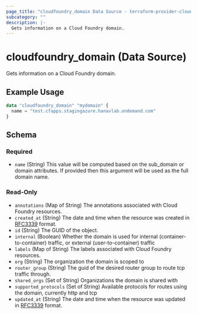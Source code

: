```yaml
---
page_title: "cloudfoundry_domain Data Source - terraform-provider-cloudfoundry"
subcategory: ""
description: |-
  Gets information on a Cloud Foundry domain.
---
```


# cloudfoundry_domain (Data Source)

Gets information on a Cloud Foundry domain.

## Example Usage

```terraform
data "cloudfoundry_domain" "mydomain" {
  name = "test.cfapps.stagingazure.hanavlab.ondemand.com"
}
```

<!-- schema generated by tfplugindocs -->
## Schema

### Required

- `name` (String) This value will be computed based on the sub_domain or domain attributes. If provided then this argument will be used as the full domain name.

### Read-Only

- `annotations` (Map of String) The annotations associated with Cloud Foundry resources.
- `created_at` (String) The date and time when the resource was created in [RFC3339](https://www.ietf.org/rfc/rfc3339.txt) format.
- `id` (String) The GUID of the object.
- `internal` (Boolean) Whether the domain is used for internal (container-to-container) traffic, or external (user-to-container) traffic
- `labels` (Map of String) The labels associated with Cloud Foundry resources.
- `org` (String) The organization the domain is scoped to
- `router_group` (String) The guid of the desired router group to route tcp traffic through.
- `shared_orgs` (Set of String) Organizations the domain is shared with
- `supported_protocols` (Set of String) Available protocols for routes using the domain, currently http and tcp
- `updated_at` (String) The date and time when the resource was updated in [RFC3339](https://www.ietf.org/rfc/rfc3339.txt) format.